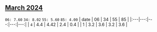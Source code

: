## [March 2024](2024-03.csv)

`06: 7.60` `34: 8.02` `55: 5.60` `85: 4.00` 
| date | 06 | 34 | 55 | 85 |
|:---|---:|---:|---:|---:|
| `4` | 4.4 | 4.42 | 2.4 | 0.4 <tr></tr>|
| 1 | 3.2 | 3.6 | 3.2 | 3.6 <tr></tr>|

